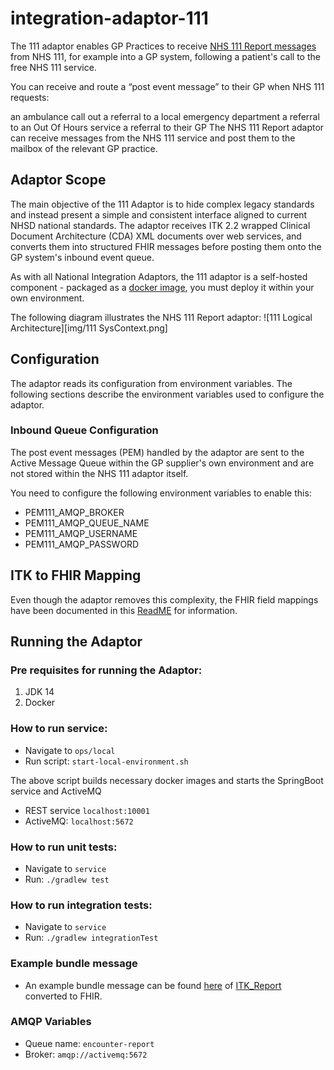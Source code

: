 # integration-adaptor-111
The 111 adaptor enables GP Practices to receive [NHS 111 Report messages](https://digital.nhs.uk/developer/api-catalogue/nhs-111-hl7-v3) from NHS 111, for example into a GP system, following a patient's call to the free NHS 111 service. 

You can receive and route a “post event message” to their GP when NHS 111 requests:

an ambulance call out
a referral to a local emergency department
a referral to an Out Of Hours service
a referral to their GP
The NHS 111 Report adaptor can receive messages from the NHS 111 service and post them to the mailbox of the relevant GP practice.

## Adaptor Scope
The main objective of the 111 Adaptor is to hide complex legacy standards and instead present a simple and consistent interface aligned to current NHSD national standards.  The adaptor receives ITK 2.2 wrapped Clinical Document Architecture (CDA) XML documents over web services, and converts them into structured FHIR messages before posting them onto the GP system's inbound event queue.

As with all National Integration Adaptors, the 111 adaptor is a self-hosted component - packaged as a [docker image](https://hub.docker.com/r/nhsdev/nia-111-adaptor), you must deploy it within your own environment.

The following diagram illustrates the NHS 111 Report adaptor: 
![111 Logical Architecture][img/111 SysContext.png]

## Configuration
The adaptor reads its configuration from environment variables. The following sections describe the environment variables used to configure the adaptor.

### Inbound Queue Configuration
The post event messages (PEM) handled by the adaptor are sent to the Active Message Queue within the GP supplier's own environment and are not stored within the NHS 111 adaptor itself.  

You need to configure the following environment variables to enable this:
* PEM111_AMQP_BROKER
* PEM111_AMQP_QUEUE_NAME
* PEM111_AMQP_USERNAME
* PEM111_AMQP_PASSWORD

## ITK to FHIR Mapping
Even though the adaptor removes this complexity, the FHIR field mappings have been documented in this [ReadME]() for information.

## Running the Adaptor

### Pre requisites for running the Adaptor:
1. JDK 14
2. Docker

### How to run service:
* Navigate to `ops/local`
* Run script: `start-local-environment.sh`

The above script builds necessary docker images and starts the SpringBoot service and ActiveMQ
* REST service `localhost:10001`
* ActiveMQ: `localhost:5672`

### How to run unit tests:
* Navigate to `service`
* Run: `./gradlew test`

### How to run integration tests:
* Navigate to `service`
* Run: `./gradlew integrationTest`

### Example bundle message 
* An example bundle message can be found [here](./example_FHIR_bundle_message.json) of [ITK_Report](./service/src/integration-test/resources/xml/ITK_Report_request.xml) converted to FHIR.

### AMQP Variables
* Queue name: `encounter-report`
* Broker: `amqp://activemq:5672`
